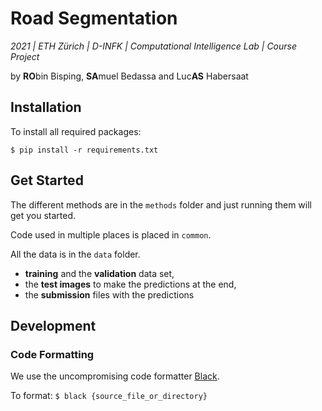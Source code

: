 # Road Segmentation
_2021 | ETH Zürich | D-INFK | Computational Intelligence Lab | Course Project_ 

by **RO**bin Bisping, **SA**muel Bedassa and Luc**AS** Habersaat


## Installation
To install all required packages:
```
$ pip install -r requirements.txt
```

## Get Started
The different methods are in the `methods` folder and just running them will get you started.

Code used in multiple places is placed in `common`.

All the data is in the `data` folder. 
* **training** and the **validation** data set,
* the **test images** to make the predictions at the end,
* the **submission** files with the predictions



## Development

### Code Formatting
We use the uncompromising code formatter [Black](https://github.com/psf/black). 

To format: `$ black {source_file_or_directory}`